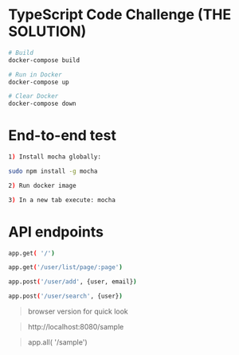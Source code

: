 # TypeScript Code Challenge (THE SOLUTION)


```bash
# Build
docker-compose build

# Run in Docker
docker-compose up

# Clear Docker
docker-compose down
```


# End-to-end test
```bash
1) Install mocha globally:

sudo npm install -g mocha

2) Run docker image

3) In a new tab execute: mocha
```


# API endpoints
```bash
app.get( '/')

app.get('/user/list/page/:page')

app.post('/user/add', {user, email})

app.post('/user/search', {user})
```

> browser version for quick look

> http://localhost:8080/sample

> app.all( '/sample')
